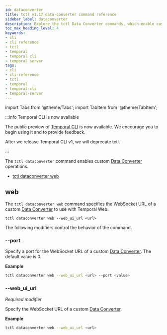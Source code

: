 ```yaml
---
id: dataconverter
title: tctl v1.17 data-converter command reference
sidebar_label: dataconverter
description: Explore the tctl Data Converter commands, which enable custom Data Converter operations on a Temporal Cluster.
toc_max_heading_level: 4
keywords:
- cli
- cli reference
- tctl
- temporal
- temporal cli
- temporal server
tags:
- cli
- cli-reference
- tctl
- temporal
- temporal-cli
- temporal-server
---
```


<!-- THIS FILE IS GENERATED. DO NOT EDIT THIS FILE DIRECTLY -->

import Tabs from '@theme/Tabs';
import TabItem from '@theme/TabItem';


:::info Temporal CLI is now available

The public preview of [Temporal CLI](/cli) is now available.
We encourage you to begin using it and to provide feedback.

After we release Temporal CLI v1, we will deprecate tctl.

:::

The `tctl dataconverter` command enables custom [Data Converter](/dataconversion#) operations.

- [tctl dataconverter web](#web)

## web

The `tctl dataconverter web` command specifies the WebSocket URL of a custom [Data Converter](/dataconversion#) to use with Temporal Web.

`tctl dataconverter web --web_ui_url <url>`

The following modifiers control the behavior of the command.

### --port

Specify a port for the WebSocket URL of a custom [Data Converter](/dataconversion#).
The default value is 0.

**Example**

```bash
tctl dataconverter web --web_ui_url <url> --port <value>
```

### --web_ui_url

_Required modifier_

Specify the WebSocket URL of a custom [Data Converter](/dataconversion#).

**Example**

```bash
tctl dataconverter web --web_ui_url <url>
```

